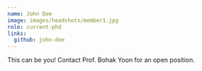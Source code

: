 ```yaml
---
name: John Doe
image: images/headshots/member1.jpg
role: current-phd
links:
  github: john-doe
---
```


This can be you! Contact Prof. Bohak Yoon for an open position.
